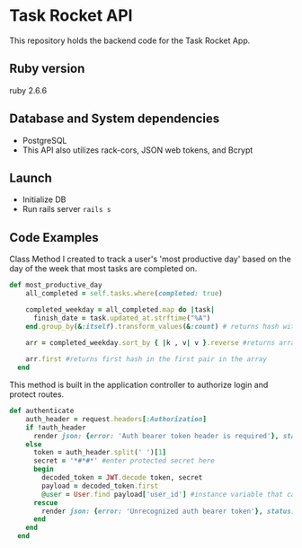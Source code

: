 # Task Rocket API

This repository holds the backend code for the Task Rocket App.


## Ruby version

ruby 2.6.6

## Database and System dependencies

* PostgreSQL
* This API also utilizes rack-cors, JSON web tokens, and Bcrypt

## Launch
* Initialize DB 
* Run rails server `rails s`


## Code Examples

 Class Method I created to track a user's 'most productive day' based on the day of the week that most tasks are completed on.

```ruby
def most_productive_day
    all_completed = self.tasks.where(completed: true)

    completed_weekday = all_completed.map do |task|
      finish_date = task.updated_at.strftime("%A")
    end.group_by(&:itself).transform_values(&:count) # returns hash with "Day"=>tally pairs for each day of the week

    arr = completed_weekday.sort_by { |k , v| v }.reverse #returns array with [Day, value] pairs sorted by highest value first
    
    arr.first #returns first hash in the first pair in the array
  end
```
This method is built in the application controller to authorize login and protect routes.

```ruby
def authenticate
    auth_header = request.headers[:Authorization]
    if !auth_header
      render json: {error: 'Auth bearer token header is required'}, status: :forbidden
    else 
      token = auth_header.split(' ')[1]
      secret = '*#*#*' #enter protected secret here
      begin
        decoded_token = JWT.decode token, secret
        payload = decoded_token.first
        @user = User.find payload['user_id'] #instance variable that can be carried across methods
      rescue 
        render json: {error: 'Unrecognized auth bearer token'}, status: :forbidden
      end
    end 
  end
```